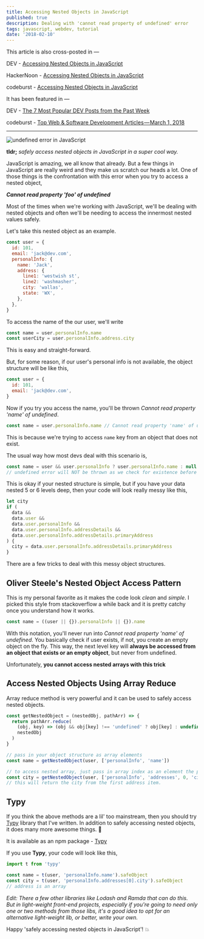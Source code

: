 ```yaml
---
title: Accessing Nested Objects in JavaScript
published: true
description: Dealing with 'cannot read property of undefined' error
tags: javascript, webdev, tutorial
date: '2018-02-10'
---
```


This article is also cross-posted in —

DEV - [Accessing Nested Objects in JavaScript](https://dev.to/flexdinesh/accessing-nested-objects-in-javascript--9m4)

HackerNoon - [Accessing Nested Objects in JavaScript](https://hackernoon.com/accessing-nested-objects-in-javascript-f02f1bd6387f)

codeburst - [Accessing Nested Objects in JavaScript](https://codeburst.io/accessing-nested-objects-in-javascript-c2ed249fe576)

It has been featured in —

DEV - [The 7 Most Popular DEV Posts from the Past Week](https://dev.to/thepracticaldev/the-7-most-popular-dev-posts-from-the-past-week--31m3)

codeburst - [Top Web & Software Development Articles — March 1, 2018](https://codeburst.io/top-web-software-development-articles-march-1-2018-51ed35890abd)

---

![undefined error in JavaScript](https://image.ibb.co/i3ybGS/undefined_access.jpg)

**tldr;** _safely access nested objects in JavaScript in a super cool way._

JavaScript is amazing, we all know that already. But a few things in JavaScript are really weird and they make us scratch our heads a lot. One of those things is the confrontation with this error when you try to access a nested object,

**_Cannot read property 'foo' of undefined_**

Most of the times when we're working with JavaScript, we'll be dealing with nested objects and often we'll be needing to access the innermost nested values safely.

Let's take this nested object as an example.

```js
const user = {
  id: 101,
  email: 'jack@dev.com',
  personalInfo: {
    name: 'Jack',
    address: {
      line1: 'westwish st',
      line2: 'washmasher',
      city: 'wallas',
      state: 'WX',
    },
  },
}
```

To access the name of the our user, we'll write

```js
const name = user.personalInfo.name
const userCity = user.personalInfo.address.city
```

This is easy and straight-forward.

But, for some reason, if our user's personal info is not available, the object structure will be like this,

```js
const user = {
  id: 101,
  email: 'jack@dev.com',
}
```

Now if you try you access the name, you'll be thrown _Cannot read property 'name' of undefined_.

```js
const name = user.personalInfo.name // Cannot read property 'name' of undefined
```

This is because we're trying to access `name` key from an object that does not exist.

The usual way how most devs deal with this scenario is,

```js
const name = user && user.personalInfo ? user.personalInfo.name : null
// undefined error will NOT be thrown as we check for existence before access
```

This is okay if your nested structure is simple, but if you have your data nested 5 or 6 levels deep, then your code will look really messy like this,

```js
let city
if (
  data &&
  data.user &&
  data.user.personalInfo &&
  data.user.personalInfo.addressDetails &&
  data.user.personalInfo.addressDetails.primaryAddress
) {
  city = data.user.personalInfo.addressDetails.primaryAddress
}
```

There are a few tricks to deal with this messy object structures.

## Oliver Steele's Nested Object Access Pattern

This is my personal favorite as it makes the code look _clean_ and _simple_. I picked this style from stackoverflow a while back and it is pretty catchy once you understand how it works.

```js
const name = ((user || {}).personalInfo || {}).name
```

With this notation, you'll never run into _Cannot read property 'name' of undefined_. You basically check if user exists, if not, you create an empty object on the fly. This way, the next level key will **always be accessed from an object that exists or an empty object**, but never from undefined.

Unfortunately, **you cannot access nested arrays with this trick**

## Access Nested Objects Using Array Reduce

Array reduce method is very powerful and it can be used to safely access nested objects.

```js
const getNestedObject = (nestedObj, pathArr) => {
  return pathArr.reduce(
    (obj, key) => (obj && obj[key] !== 'undefined' ? obj[key] : undefined),
    nestedObj
  )
}

// pass in your object structure as array elements
const name = getNestedObject(user, ['personalInfo', 'name'])

// to access nested array, just pass in array index as an element the path array.
const city = getNestedObject(user, ['personalInfo', 'addresses', 0, 'city'])
// this will return the city from the first address item.
```

## Typy

If you think the above methods are a lil' too mainstream, then you should try [Typy](https://github.com/flexdinesh/typy) library that I've written. In addition to safely accessing nested objects, it does many more awesome things. 🎉

It is available as an npm package - [Typy](https://www.npmjs.com/package/typy)

If you use **Typy**, your code will look like this,

```js
import t from 'typy'

const name = t(user, 'personalInfo.name').safeObject
const city = t(user, 'personalInfo.addresses[0].city').safeObject
// address is an array
```

_Edit: There a few other libraries like Lodash and Ramda that can do this. But in light-weight front-end projects, especially if you're going to need only one or two methods from those libs, it's a good idea to opt for an alternative light-weight lib, or better, write your own._

Happy 'safely accessing nested objects in JavaScript'! 💥
